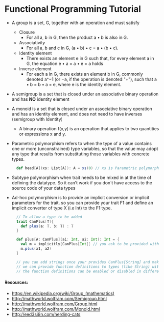 # Functional Programming Tutorial

* A group is a set, G, together with an operation and must satisfy

  * Closure
    * For all a, b in G, then the product a • b is also in G.
  * Associativity
    * For all a, b and c in G, (a • b) • c = a • (b • c).
  * Identity element
    * There exists an element e in G such that, for every element a in G, the equation e • a = a • e = a holds
  * Inverse element
    * For each a in G, there exists an element b in G, commonly denoted a^−1 (or −a, if the operation is denoted "+"), such that a • b = b • a = e, where e is the identity element.

* A semigroup is a set that is closed under an associative binary operation and has **NO** identity element

* A monoid is a set that is closed under an associative binary operation and has an identity element, and does not need to have inverses (semigroup with Identity)
    * A binary operation f(x,y) is an operation that applies to two quantities or expressions x and y.

* Parametric polymorphism refers to when the type of a value contains one or more (unconstrained) type variables, 
  so that the value may adopt any type that results from substituting those variables with concrete types.

    ```scala
      def head[A](xs: List[A]): A = xs(0) // xs is Parametric polymorphism type
    ```

* Subtype polymorphism when trait needs to be mixed in at the time of defining the datatype. So it can’t work if you don't have access to the source code of your data types 

* Ad-hoc polymorphism is to provide an implicit conversion or implicit parameters for the trait. so you can provide your trait F1 and define an implicit converter of type X (i.e Int) 
  to the F1 type.
    ```scala
      // To allow a type to be added
      trait CanPlus[T]{
        def plus(a: T, b: T) : T
      }

      def plus[A: CanPlus](a1: Int, a2: Int): Int = {
        val m = implicitly[CanPlus[Int]] // you ask to be provided with an implementation of CanPlus of Int
        m.plus(a1, a2)
      }

      // you can add strings once your provides CanPlus[String] and make it available in the execution scope (maybe by passing it as a parameter or implicit)
      // we can provide function definitions to types (like String) without access to its source code
      // the function definitions can be enabled or disabled in different scopes
    ```


#### Resources:
  * https://en.wikipedia.org/wiki/Group_(mathematics)
  * http://mathworld.wolfram.com/Semigroup.html
  * http://mathworld.wolfram.com/Group.html
  * http://mathworld.wolfram.com/Monoid.html
  * http://eed3si9n.com/herding-cats